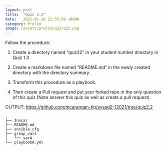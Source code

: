 ```yaml
---
layout: post
title:  "Quiz 2.2"
date:   2021-01-16 22:35:58 +0800
category: Prelim
image: /assets/prelim/q22/q22.png
---
```

Follow the procedure:

1. Create a directory named “quiz22” in your student number directory in Quiz 1.3

2. Create a markdown file named “README.md” in the newly created directory with the directory summary.

3. Transform this procedure as a playbook.

4. Then create a Pull request and put your forked repo in the only question of this quiz (Note answer this quiz as well as create a pull request).

OUTPUT: https://github.com/mcarangan-tip/sysad2-12021/tree/quiz2.2

```
.
├── Invcar
├── README.md
├── ansible.cfg
├── group_vars
│   └── varA
└── playbookA.yml
```

